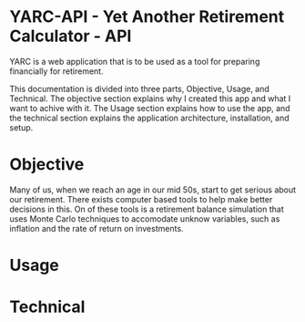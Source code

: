# YARC-API - Yet Another Retirement Calculator - API

YARC is a web application that is to be used as a tool for preparing financially for retirement. 

This documentation is divided into three parts, Objective, Usage, and Technical. The objective section explains why I created this app and what I want to achive with it.
The Usage section explains how to use the app, and the technical section explains the application architecture, installation, and setup.


# Objective

Many of us, when we reach an age in our mid 50s, start to get serious about our retirement. There exists computer based tools to help make better decisions in this. On of these tools is a retirement balance simulation that uses Monte Carlo techniques to accomodate unknow variables, such as inflation and the rate of return on investments.

# Usage


# Technical






